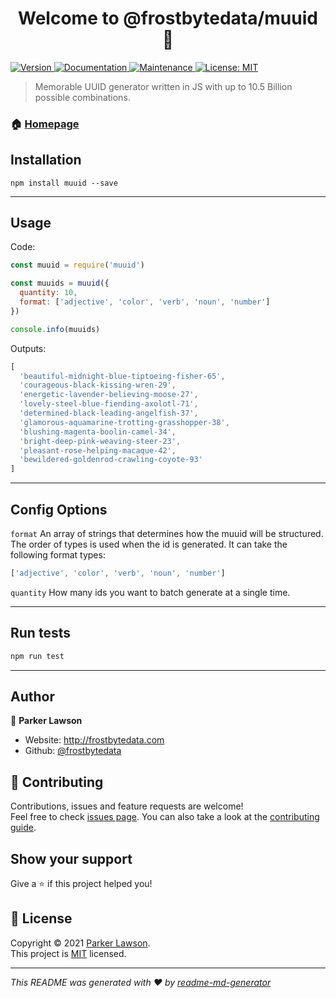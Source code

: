 <h1 align="center">Welcome to @frostbytedata/muuid 👋</h1>
<p>
  <a href="https://www.npmjs.com/package/@frostbytedata/muuid" target="_blank">
    <img alt="Version" src="https://img.shields.io/npm/v/@frostbytedata/muuid.svg">
  </a>
  <a href="https://github.com/frostbytedata/muuid#readme" target="_blank">
    <img alt="Documentation" src="https://img.shields.io/badge/documentation-yes-brightgreen.svg" />
  </a>
  <a href="https://github.com/frostbytedata/muuid/graphs/commit-activity" target="_blank">
    <img alt="Maintenance" src="https://img.shields.io/badge/Maintained%3F-yes-green.svg" />
  </a>
  <a href="https://github.com/frostbytedata/muuid/blob/master/LICENSE" target="_blank">
    <img alt="License: MIT" src="https://img.shields.io/github/license/frostbytedata/@frostbytedata/muuid" />
  </a>
</p>

> Memorable UUID generator written in JS with up to 10.5 Billion possible combinations.

### 🏠 [Homepage](https://github.com/frostbytedata/muuid#readme)


## Installation
```shell 
npm install muuid --save
```
---
## Usage

Code:
```js
const muuid = require('muuid')

const muuids = muuid({
  quantity: 10,
  format: ['adjective', 'color', 'verb', 'noun', 'number']
})

console.info(muuids)
```
Outputs:

```js
[
  'beautiful-midnight-blue-tiptoeing-fisher-65',
  'courageous-black-kissing-wren-29',
  'energetic-lavender-believing-moose-27',
  'lovely-steel-blue-fiending-axolotl-71',
  'determined-black-leading-angelfish-37',
  'glamorous-aquamarine-trotting-grasshopper-38',
  'blushing-magenta-boolin-camel-34',
  'bright-deep-pink-weaving-steer-23',
  'pleasant-rose-helping-macaque-42',
  'bewildered-goldenrod-crawling-coyote-93'
]
```
---
## Config Options

`format` An array of strings that 
determines how the muuid will be structured. 
The order of types is used when the id is generated. 
It can take the following format types:
```js
['adjective', 'color', 'verb', 'noun', 'number']
```

`quantity` How many ids you want to batch generate at a single time.

---

## Run tests

```sh
npm run test
```
---
## Author

👤 **Parker Lawson**

* Website: http://frostbytedata.com
* Github: [@frostbytedata](https://github.com/frostbytedata)

## 🤝 Contributing

Contributions, issues and feature requests are welcome!<br />Feel free to check [issues page](https://github.com/frostbytedata/muuid/issues). You can also take a look at the [contributing guide](https://github.com/frostbytedata/muuid/blob/master/CONTRIBUTING.md).

## Show your support

Give a ⭐️ if this project helped you!

## 📝 License

Copyright © 2021 [Parker Lawson](https://github.com/frostbytedata).<br />
This project is [MIT](https://github.com/frostbytedata/muuid/blob/master/LICENSE) licensed.

***
_This README was generated with ❤️ by [readme-md-generator](https://github.com/kefranabg/readme-md-generator)_